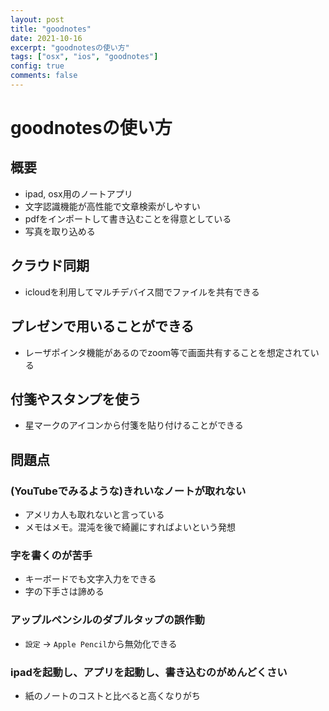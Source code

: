 ```yaml
---
layout: post
title: "goodnotes"
date: 2021-10-16
excerpt: "goodnotesの使い方"
tags: ["osx", "ios", "goodnotes"]
config: true
comments: false
---
```


# goodnotesの使い方

## 概要
 - ipad, osx用のノートアプリ
 - 文字認識機能が高性能で文章検索がしやすい
 - pdfをインポートして書き込むことを得意としている
 - 写真を取り込める

## クラウド同期
 - icloudを利用してマルチデバイス間でファイルを共有できる

## プレゼンで用いることができる
 - レーザポインタ機能があるのでzoom等で画面共有することを想定されている

## 付箋やスタンプを使う
 - 星マークのアイコンから付箋を貼り付けることができる

## 問題点
### (YouTubeでみるような)きれいなノートが取れない
 - アメリカ人も取れないと言っている
 - メモはメモ。混沌を後で綺麗にすればよいという発想

### 字を書くのが苦手
 - キーボードでも文字入力をできる
 - 字の下手さは諦める

### アップルペンシルのダブルタップの誤作動
 - `設定` -> `Apple Pencil`から無効化できる
 
### ipadを起動し、アプリを起動し、書き込むのがめんどくさい
 - 紙のノートのコストと比べると高くなりがち
